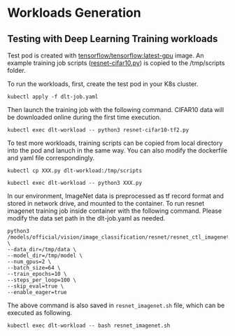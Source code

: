 # Workloads Generation

## Testing with Deep Learning Training workloads

Test pod is created with [tensorflow/tensorflow:latest-gpu](https://hub.docker.com/r/tensorflow/tensorflow) image. An example training job scripts ([resnet-cifar10.py]()) is copied to the /tmp/scripts folder.

To run the workloads, first, create the test pod in your K8s cluster.

```kubectl apply -f dlt-job.yaml``` 

Then launch the training job with the following command. CIFAR10 data will be downloaded online during the first time execution.

```kubectl exec dlt-workload -- python3 resnet-cifar10-tf2.py```

To test more workloads, training scripts can be copied from local directory into the pod and lanuch in the same way. You can also modify the dockerfile and yaml file correspondingly.

```kubectl cp XXX.py dlt-workload:/tmp/scripts```

```kubectl exec dlt-workload -- python3 XXX.py```

In our environment, ImageNet data is preprocessed as tf record format and stored in network drive, and mounted to the container.
To run resnet imagenet training job inside container with the following command. Please modify the data set path in the dlt-job.yaml as needed. 
```
python3 /models/official/vision/image_classification/resnet/resnet_ctl_imagenet_main.py \
--data_dir=/tmp/data \
--model_dir=/tmp/model \
--num_gpus=2 \
--batch_size=64 \
--train_epochs=10 \
--steps_per_loop=100 \
--skip_eval=true \
--enable_eager=true
```
The above command is also saved in ```resnet_imagenet.sh``` file, which can be executed as following.

```kubectl exec dlt-workload -- bash resnet_imagenet.sh```
